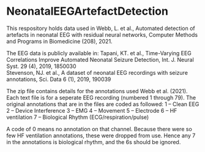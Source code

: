 # NeonatalEEGArtefactDetection

This respository holds data used in Webb, L. et al., Automated detection of artefacts in neonatal EEG with residual neural networks, Computer Methods and Programs in Biomedicine (208), 2021. 

The EEG data is publicly available in:
Tapani, KT. et al., Time-Varying EEG Correlations Improve Automated Neonatal Seizure Detection, Int. J. Neural Syst. 29 (4), 2019, 1850030   
Stevenson, NJ. et al., A dataset of neonatal EEG recordings with seizure annotations, Sci. Data 6 (1), 2019, 190039 

The zip file contains details for the annotations used Webb et al. (2021). Each text file is for a seperate EEG recording (numbered 1 through 79). 
The original annotations that are in the files are coded as followed:
1 – Clean EEG
2 – Device Interference
3 – EMG
4 – Movement
5 – Electrode
6 – HF ventilation
7 – Biological Rhythm (ECG/respiration/pulse)

A code of 0 means no annotation on that channel. Because there were so few HF ventilation annotations, these were dropped from use. Hence any 7 in the annotations is biological rhythm, and the 6s should be ignored.
